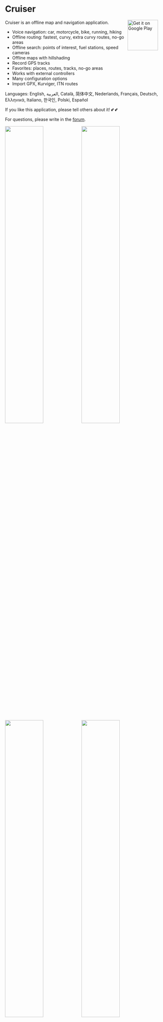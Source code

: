 # Cruiser

<a href='https://play.google.com/store/apps/details?id=gr.talent.cruiser'><img alt='Get it on Google Play' src='https://play.google.com/intl/en_us/badges/static/images/badges/en_badge_web_generic.png' height='100' align='right'/></a>

Cruiser is an offline map and navigation application.

- Voice navigation: car, motorcycle, bike, running, hiking
- Offline routing: fastest, curvy, extra curvy routes, no-go areas
- Offline search: points of interest, fuel stations, speed cameras
- Offline maps with hillshading
- Record GPS tracks
- Favorites: places, routes, tracks, no-go areas
- Works with external controllers
- Many configuration options
- Import GPX, Kurviger, ITN routes

Languages: English, العربية, Català, 简体中文, Nederlands, Français, Deutsch, Ελληνικά, Italiano, 한국인, Polski, Español

If you like this application, please tell others about it! 💕 💕

For questions, please write in the [forum](https://github.com/devemux86/cruiser/discussions).

<img src="https://github.com/devemux86/cruiser/assets/3484020/75df8ff5-2b6d-477f-9667-151bbdd508ac" width="50%"/><img src="https://github.com/devemux86/cruiser/assets/3484020/d178d198-914e-491c-ad9b-2785c8d6dfc0" width="50%"/>
<img src="https://github.com/devemux86/cruiser/assets/3484020/62b85ea5-726c-42bc-914b-25d51375f041" width="50%"/><img src="https://github.com/devemux86/cruiser/assets/3484020/2f5cd550-0deb-44f9-91d4-00925cd63616" width="50%"/>
![cruiser-desktop](https://github.com/user-attachments/assets/3e2aa35a-0dda-4b09-9c0e-937fd7988c7e)
